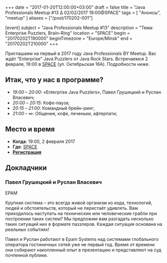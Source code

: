 +++
date = "2017-01-20T12:00:00+03:00"
draft = false
title = "Java Professionals Meetup #13 ∆ 02/02/2017 19:00@SPACE"
tags = [
    "Анонсы", "meetup"
]
aliases = ["/post/170202-001"]

[event]
subject = "Java Professionals Meetup #13"
description = "Тема: Enterprise Puzzlers, Brain-Ring"
location = "SPACE"
begin = "20170202T190000"
beginTimezone = "Europe/Minsk"
end = "20170202T210000"
+++

Приглашаем на первый в 2017 году Java Professionals BY Meetup. Вас ждёт “Enterprise” Java Puzzlers от Java Rock Stars. Встречаемся 2 февраля, 19:00 в [SPACE](http://eventspace.by) (ул. Октябрьская 16А).
Подробности ниже.

<!--more-->

## Итак, что у нас в программе?

* _19:00_ – _20:00_: «Enterprise Java Puzzlers», Павел Грушецкий и Руслан Власевич;
* _20:00_ – _20:15_: Кофе-пауза;
* _20:15_ – _21:00_: Командный брейн-ринг;
* _21:00_ – ∞: Общение, кофе, печеньки, афтерпати;

## Место и время

* **Когда**: 19:00, 2 февраля 2017
* **Где**: [SPACE](http://eventspace.by)
* **[Регистрация](http://bit.ly/jprof_reg_13)**

## Докладчики

### Павел Грушецкий и Руслан Власевич

EPAM

Крупная система – это всегда живой организм из кода, технологий, людей и обстоятельств, который не перестаёт удивлять. Вам приходилось наступать на технические или человеческие грабли при построении таких систем? Мы предложим вам разгадать несколько таких ситуаций них в формате паззлеров. Каждая ситуация основана на реальных событиях!

Павел и Руслан работают в Epam Systems над системами глобального оператора гостиничных сетей уже не первый год. Время от времени они собирают накопленный опыт в презентацию и представляют на суд почтенной публике.
